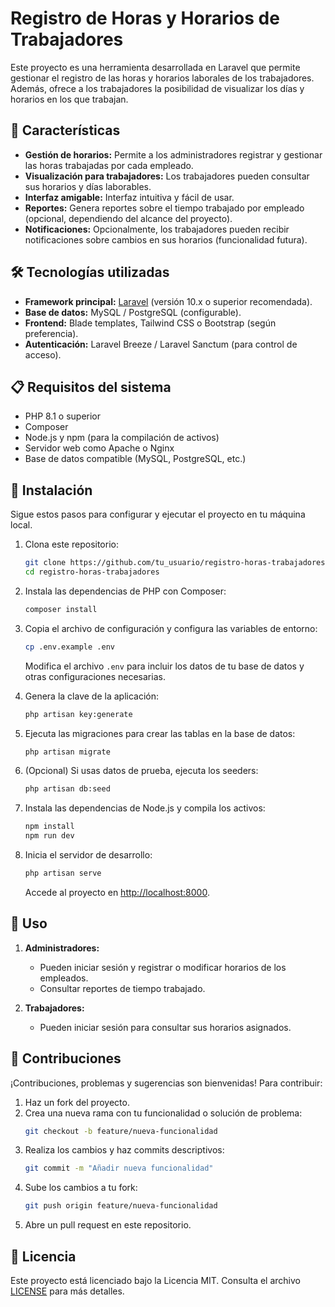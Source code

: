 # Registro de Horas y Horarios de Trabajadores

Este proyecto es una herramienta desarrollada en Laravel que permite gestionar el registro de las horas y horarios laborales de los trabajadores. Además, ofrece a los trabajadores la posibilidad de visualizar los días y horarios en los que trabajan.

## 🚀 Características

- **Gestión de horarios:** Permite a los administradores registrar y gestionar las horas trabajadas por cada empleado.
- **Visualización para trabajadores:** Los trabajadores pueden consultar sus horarios y días laborables.
- **Interfaz amigable:** Interfaz intuitiva y fácil de usar.
- **Reportes:** Genera reportes sobre el tiempo trabajado por empleado (opcional, dependiendo del alcance del proyecto).
- **Notificaciones:** Opcionalmente, los trabajadores pueden recibir notificaciones sobre cambios en sus horarios (funcionalidad futura).

## 🛠️ Tecnologías utilizadas

- **Framework principal:** [Laravel](https://laravel.com/) (versión 10.x o superior recomendada).
- **Base de datos:** MySQL / PostgreSQL (configurable).
- **Frontend:** Blade templates, Tailwind CSS o Bootstrap (según preferencia).
- **Autenticación:** Laravel Breeze / Laravel Sanctum (para control de acceso).

## 📋 Requisitos del sistema

- PHP 8.1 o superior
- Composer
- Node.js y npm (para la compilación de activos)
- Servidor web como Apache o Nginx
- Base de datos compatible (MySQL, PostgreSQL, etc.)

## 🔧 Instalación

Sigue estos pasos para configurar y ejecutar el proyecto en tu máquina local.

1. Clona este repositorio:
    ```bash
    git clone https://github.com/tu_usuario/registro-horas-trabajadores.git
    cd registro-horas-trabajadores
    ```

2. Instala las dependencias de PHP con Composer:
    ```bash
    composer install
    ```

3. Copia el archivo de configuración y configura las variables de entorno:
    ```bash
    cp .env.example .env
    ```
    Modifica el archivo `.env` para incluir los datos de tu base de datos y otras configuraciones necesarias.

4. Genera la clave de la aplicación:
    ```bash
    php artisan key:generate
    ```

5. Ejecuta las migraciones para crear las tablas en la base de datos:
    ```bash
    php artisan migrate
    ```

6. (Opcional) Si usas datos de prueba, ejecuta los seeders:
    ```bash
    php artisan db:seed
    ```

7. Instala las dependencias de Node.js y compila los activos:
    ```bash
    npm install
    npm run dev
    ```

8. Inicia el servidor de desarrollo:
    ```bash
    php artisan serve
    ```
    Accede al proyecto en [http://localhost:8000](http://localhost:8000).

## 📘 Uso

1. **Administradores:** 
    - Pueden iniciar sesión y registrar o modificar horarios de los empleados.
    - Consultar reportes de tiempo trabajado.

2. **Trabajadores:**
    - Pueden iniciar sesión para consultar sus horarios asignados.

## 🤝 Contribuciones

¡Contribuciones, problemas y sugerencias son bienvenidas! Para contribuir:

1. Haz un fork del proyecto.
2. Crea una nueva rama con tu funcionalidad o solución de problema:
    ```bash
    git checkout -b feature/nueva-funcionalidad
    ```
3. Realiza los cambios y haz commits descriptivos:
    ```bash
    git commit -m "Añadir nueva funcionalidad"
    ```
4. Sube los cambios a tu fork:
    ```bash
    git push origin feature/nueva-funcionalidad
    ```
5. Abre un pull request en este repositorio.

## 📄 Licencia

Este proyecto está licenciado bajo la Licencia MIT. Consulta el archivo [LICENSE](LICENSE) para más detalles.
